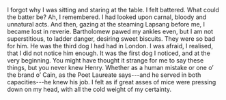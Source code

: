 I forgot why I was sitting and staring at the table. I felt battered. What could the batter be? Ah, I remembered. I had looked upon carnal, bloody and unnatural acts. And then, gazing at the steaming Lapsang before me, I became lost in reverie. Bartholomew pawed my ankles even, but I am not superstitious, to ladder danger, desiring sweet biscuits. They were so bad for him. He was the third dog I had had in London. I was afraid, I realised, that I did not notice him enough. It was the first dog I noticed, and at the very beginning. You might have thought it strange for me to say these things, but you never knew Henry. Whether as a human mistake or one o’ the brand o’ Cain, as the Poet Laureate says---and he served in both capacities---he knew his job. I felt as if great asses of mice were pressing down on my head, with all the cold weight of my certainty. 
